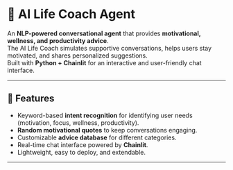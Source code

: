 # 🧘 AI Life Coach Agent

An **NLP-powered conversational agent** that provides **motivational, wellness, and productivity advice**.  
The AI Life Coach simulates supportive conversations, helps users stay motivated, and shares personalized suggestions.  
Built with **Python + Chainlit** for an interactive and user-friendly chat interface.  

---

## 🚀 Features
- Keyword-based **intent recognition** for identifying user needs (motivation, focus, wellness, productivity).
- **Random motivational quotes** to keep conversations engaging.
- Customizable **advice database** for different categories.
- Real-time chat interface powered by **Chainlit**.
- Lightweight, easy to deploy, and extendable.

---
